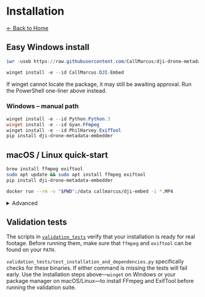 # Installation

[← Back to Home](index.md)

## Easy Windows install

```powershell
iwr -useb https://raw.githubusercontent.com/CallMarcus/dji-drone-metadata-embedder/master/tools/bootstrap.ps1 | iex
```

```powershell
winget install -e --id CallMarcus.DJI-Embed
```

If winget cannot locate the package, it may still be awaiting approval. Run the PowerShell one-liner above instead.

### Windows – manual path

```powershell
winget install -e --id Python.Python.3
winget install -e --id Gyan.FFmpeg
winget install -e --id PhilHarvey.ExifTool
pip install dji-drone-metadata-embedder
```

## macOS / Linux quick-start

```bash
brew install ffmpeg exiftool
sudo apt update && sudo apt install ffmpeg exiftool
pip install dji-drone-metadata-embedder
```

```bash
docker run --rm -v "$PWD":/data callmarcus/dji-embed -i *.MP4
```

<details>
<summary>Advanced</summary>

- Build from source with `pip install -r requirements.txt`
- Use the provided `Dockerfile` to customize images
- CI scripts live under `.github/workflows`

</details>

## Validation tests

The scripts in [`validation_tests`](validation_tests.md) verify that
your installation is ready for real footage. Before running them, make sure that
`ffmpeg` and `exiftool` can be found on your `PATH`.

`validation_tests/test_installation_and_dependencies.py` specifically checks for
these binaries. If either command is missing the tests will fail early. Use the
installation steps above—`winget` on Windows or your package manager on
macOS/Linux—to install FFmpeg and ExifTool before running the validation suite.


